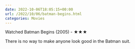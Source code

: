 ```yaml
---
date: 2022-10-06T18:05:15+00:00
url: /2022/10/06/batman-begins.html
categories: Movies
---
```

Watched Batman Begins (2005) - ★★★

There is no way to make anyone look good in the Batman suit.


